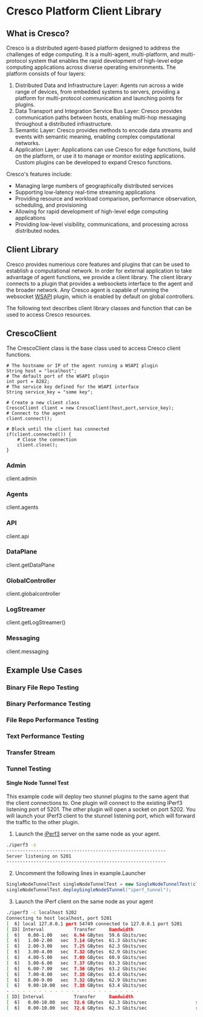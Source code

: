 # Cresco Platform Client Library

## What is Cresco?

Cresco is a distributed agent-based platform designed to address the challenges of edge computing. It is a multi-agent, multi-platform, and multi-protocol system that enables the rapid development of high-level edge computing applications across diverse operating environments. The platform consists of four layers:

1. Distributed Data and Infrastructure Layer: Agents run across a wide range of devices, from embedded systems to servers, providing a platform for multi-protocol communication and launching points for plugins.
2. Data Transport and Integration Service Bus Layer: Cresco provides communication paths between hosts, enabling multi-hop messaging throughout a distributed infrastructure.
3. Semantic Layer: Cresco provides methods to encode data streams and events with semantic meaning, enabling complex computational networks.
4. Application Layer: Applications can use Cresco for edge functions, build on the platform, or use it to manage or monitor existing applications. Custom plugins can be developed to expand Cresco functions.

Cresco's features include:

* Managing large numbers of geographically distributed services
* Supporting low-latency real-time streaming applications
* Providing resource and workload comparison, performance observation, scheduling, and provisioning
* Allowing for rapid development of high-level edge computing applications
* Providing low-level visibility, communications, and processing across distributed nodes.

## Client Library

Cresco provides numerious core features and plugins that can be used to establish a computational network.  In order for external application to take advantage of agent functions, we provide a client library.  The client library connects to a plugin that provides a websockets interface to the agent and the broader network.  Any Cresco agent is capable of running the websocket [WSAPI](https://github.com/CrescoEdge/wsapi) plugin, which is enabled by default on global controllers.  

The following text describes client library classes and function that can be used to access Cresco resources.  

## CrescoClient

The CrescoClient class is the base class used to access Cresco client functions.

```
# The hostname or IP of the agent running a WSAPI plugin 
String host = "localhost";
# The default port of the WSAPI plugin
int port = 8282;
# The service key defined for the WSAPI interface
String service_key = "some key";

# Create a new client class
CrescoClient client = new CrescoClient(host,port,service_key);
# Connect to the agent 
client.connect();

# Block until the client has connected
if(client.connected()) {
    # Close the connection
    client.close();
}
```

### Admin
client.admin

### Agents
client.agents

### API
client.api 

### DataPlane
client.getDataPlane

### GlobalController
client.globalcontroller

### LogStreamer
client.getLogStreamer()

### Messaging
client.messaging


## Example Use Cases

### Binary File Repo Testing

### Binary Performance Testing

### File Repo Performance Testing

### Text Performance Testing

### Transfer Stream

### Tunnel Testing

#### Single Node Tunnel Test

This example code will deploy two stunnel plugins to the same agent that the client connections to.  One plugin will connect to the existing IPerf3 listening port of 5201.  The other plugin will open a socket on port 5202.  You will launch your IPerf3 client to the stunnel listening port, which will forward the traffic to the other plugin.

1. Launch the [iPerf3](https://iperf.fr/iperf-download.php) server on the same node as your agent.

```bash
./iperf3 -s
-----------------------------------------------------------
Server listening on 5201
-----------------------------------------------------------
```
2. Uncomment the following lines in example.Launcher
```java
SingleNodeTunnelTest singleNodeTunnelTest = new SingleNodeTunnelTest(client);
singleNodeTunnelTest.deploySingleNodeSTunnel("iperf_tunnel");
```
3. Launch the iPerf client on the same node as your agent
```bash
./iperf3 -c localhost 5202
Connecting to host localhost, port 5201
[  6] local 127.0.0.1 port 54749 connected to 127.0.0.1 port 5201
[ ID] Interval           Transfer     Bandwidth
[  6]   0.00-1.00   sec  6.94 GBytes  59.6 Gbits/sec                  
[  6]   1.00-2.00   sec  7.14 GBytes  61.3 Gbits/sec                  
[  6]   2.00-3.00   sec  7.25 GBytes  62.3 Gbits/sec                  
[  6]   3.00-4.00   sec  7.32 GBytes  62.9 Gbits/sec                  
[  6]   4.00-5.00   sec  7.09 GBytes  60.9 Gbits/sec                  
[  6]   5.00-6.00   sec  7.37 GBytes  63.3 Gbits/sec                  
[  6]   6.00-7.00   sec  7.36 GBytes  63.2 Gbits/sec                  
[  6]   7.00-8.00   sec  7.38 GBytes  63.4 Gbits/sec                  
[  6]   8.00-9.00   sec  7.32 GBytes  62.9 Gbits/sec                  
[  6]   9.00-10.00  sec  7.38 GBytes  63.4 Gbits/sec                  
- - - - - - - - - - - - - - - - - - - - - - - - -
[ ID] Interval           Transfer     Bandwidth
[  6]   0.00-10.00  sec  72.6 GBytes  62.3 Gbits/sec                  sender
[  6]   0.00-10.00  sec  72.6 GBytes  62.3 Gbits/sec                  receiver
```



